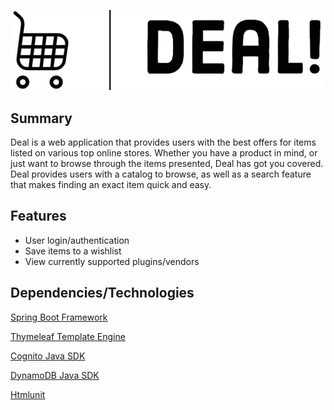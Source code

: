 ![Deal Web App](/Display-Products/src/main/resources/static/newlogo.png)
## Summary
Deal is a web application that provides users with the best offers for items listed on various top online stores. Whether you have a product in mind, or just want to browse through the items presented, Deal has got you covered. Deal provides users with a catalog to browse, as well as a search feature that makes finding an exact item quick and easy.
## Features
* User login/authentication
* Save items to a wishlist
* View currently supported plugins/vendors
## Dependencies/Technologies
[Spring Boot Framework](https://spring.io/projects/spring-boot)

[Thymeleaf Template Engine](https://www.thymeleaf.org/download.html)

[Cognito Java SDK](https://docs.aws.amazon.com/sdk-for-java/latest/developer-guide/examples-cognito.html)

[DynamoDB Java SDK](https://docs.aws.amazon.com/sdk-for-java/latest/developer-guide/examples-dynamodb-items.html)

[Htmlunit](https://mvnrepository.com/artifact/net.sourceforge.htmlunit/htmlunit)
